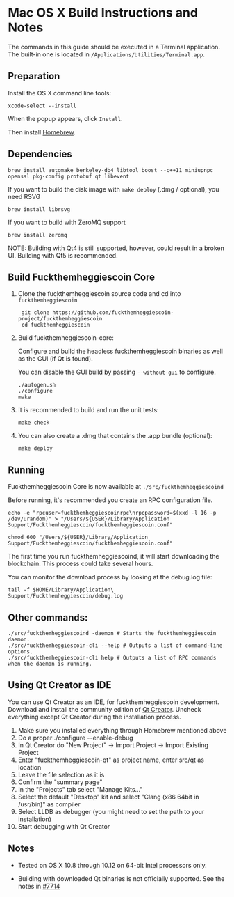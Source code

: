 Mac OS X Build Instructions and Notes
====================================
The commands in this guide should be executed in a Terminal application.
The built-in one is located in `/Applications/Utilities/Terminal.app`.

Preparation
-----------
Install the OS X command line tools:

`xcode-select --install`

When the popup appears, click `Install`.

Then install [Homebrew](https://brew.sh).

Dependencies
----------------------

    brew install automake berkeley-db4 libtool boost --c++11 miniupnpc openssl pkg-config protobuf qt libevent

If you want to build the disk image with `make deploy` (.dmg / optional), you need RSVG

    brew install librsvg

If you want to build with ZeroMQ support
    
    brew install zeromq

NOTE: Building with Qt4 is still supported, however, could result in a broken UI. Building with Qt5 is recommended.

Build Fuckthemheggiescoin Core
------------------------

1. Clone the fuckthemheggiescoin source code and cd into `fuckthemheggiescoin`

        git clone https://github.com/fuckthemheggiescoin-project/fuckthemheggiescoin
        cd fuckthemheggiescoin

2.  Build fuckthemheggiescoin-core:

    Configure and build the headless fuckthemheggiescoin binaries as well as the GUI (if Qt is found).

    You can disable the GUI build by passing `--without-gui` to configure.

        ./autogen.sh
        ./configure
        make

3.  It is recommended to build and run the unit tests:

        make check

4.  You can also create a .dmg that contains the .app bundle (optional):

        make deploy

Running
-------

Fuckthemheggiescoin Core is now available at `./src/fuckthemheggiescoind`

Before running, it's recommended you create an RPC configuration file.

    echo -e "rpcuser=fuckthemheggiescoinrpc\nrpcpassword=$(xxd -l 16 -p /dev/urandom)" > "/Users/${USER}/Library/Application Support/Fuckthemheggiescoin/fuckthemheggiescoin.conf"

    chmod 600 "/Users/${USER}/Library/Application Support/Fuckthemheggiescoin/fuckthemheggiescoin.conf"

The first time you run fuckthemheggiescoind, it will start downloading the blockchain. This process could take several hours.

You can monitor the download process by looking at the debug.log file:

    tail -f $HOME/Library/Application\ Support/Fuckthemheggiescoin/debug.log

Other commands:
-------

    ./src/fuckthemheggiescoind -daemon # Starts the fuckthemheggiescoin daemon.
    ./src/fuckthemheggiescoin-cli --help # Outputs a list of command-line options.
    ./src/fuckthemheggiescoin-cli help # Outputs a list of RPC commands when the daemon is running.

Using Qt Creator as IDE
------------------------
You can use Qt Creator as an IDE, for fuckthemheggiescoin development.
Download and install the community edition of [Qt Creator](https://www.qt.io/download/).
Uncheck everything except Qt Creator during the installation process.

1. Make sure you installed everything through Homebrew mentioned above
2. Do a proper ./configure --enable-debug
3. In Qt Creator do "New Project" -> Import Project -> Import Existing Project
4. Enter "fuckthemheggiescoin-qt" as project name, enter src/qt as location
5. Leave the file selection as it is
6. Confirm the "summary page"
7. In the "Projects" tab select "Manage Kits..."
8. Select the default "Desktop" kit and select "Clang (x86 64bit in /usr/bin)" as compiler
9. Select LLDB as debugger (you might need to set the path to your installation)
10. Start debugging with Qt Creator

Notes
-----

* Tested on OS X 10.8 through 10.12 on 64-bit Intel processors only.

* Building with downloaded Qt binaries is not officially supported. See the notes in [#7714](https://github.com/bitcoin/bitcoin/issues/7714)
